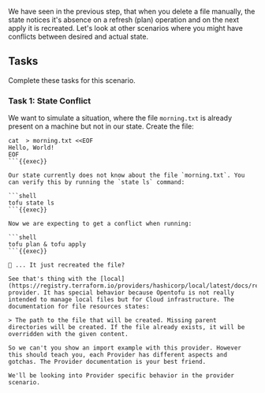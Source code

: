 We have seen in the previous step, that when you delete a file manually, the state notices it's absence on a refresh (plan) operation and on the next apply it is recreated. Let's look at other scenarios where you might have conflicts between desired and actual state. 

## Tasks

Complete these tasks for this scenario.

### Task 1: State Conflict

We want to simulate a situation, where the file `morning.txt` is already present on a machine but not in our state. Create the file:

```shell
cat  > morning.txt <<EOF
Hello, World!
EOF
```{{exec}}

Our state currently does not know about the file `morning.txt`. You can verify this by running the `state ls` command:

```shell
tofu state ls
```{{exec}}

Now we are expecting to get a conflict when running:

```shell
tofu plan & tofu apply
```{{exec}}

🤔 ... It just recreated the file?

See that's thing with the [local](https://registry.terraform.io/providers/hashicorp/local/latest/docs/resources/sensitive_file) provider. It has special behavior because Opentofu is not really intended to manage local files but for Cloud infrastructure. The documentation for file resources states:

> The path to the file that will be created. Missing parent directories will be created. If the file already exists, it will be overridden with the given content.

So we can't you show an import example with this provider. However this should teach you, each Provider has different aspects and gotchas. The Provider documentation is your best friend. 

We'll be looking into Provider specific behavior in the provider scenario.




  